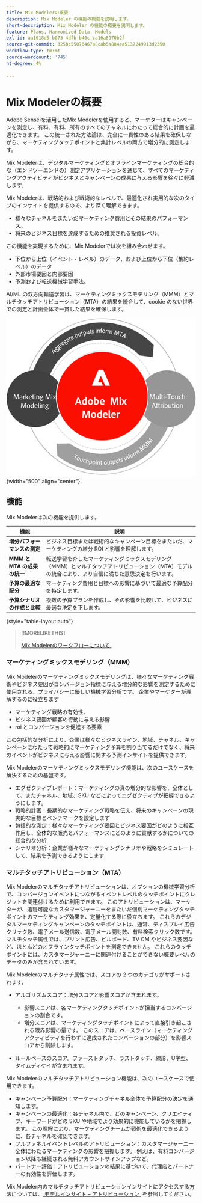 ```yaml
---
title: Mix Modelerの概要
description: Mix Modeler の機能の概要を説明します。
short-description: Mix Modeler の機能の概要を説明します。
feature: Plans, Harmonized Data, Models
exl-id: aa1018d5-b073-4dfb-b40c-ca16a8970b2f
source-git-commit: 325bc55076467a8cab5a884ea5137249913d2350
workflow-type: tm+mt
source-wordcount: '745'
ht-degree: 4%

---
```


# Mix Modelerの概要

Adobe Senseiを活用したMix Modelerを使用すると、マーケターはキャンペーンを測定し、有料、有料、所有のすべてのチャネルにわたって総合的に計画を最適化できます。 この統一された方法論は、完全に一貫性のある結果を確保しながら、マーケティングタッチポイントと集計レベルの両方で増分的に測定します。

Mix Modelerは、デジタルマーケティングとオフラインマーケティングの総合的な（エンドツーエンドの）測定アプリケーションを通じて、すべてのマーケティングアクティビティがビジネスとキャンペーンの成果に与える影響を徐々に軽減します。

Mix Modelerは、戦略的および戦術的なレベルで、最適化され実用的な次のタイプのインサイトを提供するので、より深く理解できます。

* 様々なチャネルをまたいだマーケティング費用とその結果のパフォーマンス。
* 将来のビジネス目標を達成するための推奨される投資レベル。


この機能を実現するために、Mix Modelerでは次を組み合わせます。

* 下位から上位（イベント・レベル）のデータ、および上位から下位（集約レベル）のデータ
* 外部市場要因と内部要因
* 予測および転送機械学習手法。

AI/ML の双方向転送学習は、マーケティングミックスモデリング（MMM）とマルチタッチアトリビューション（MTA）の結果を統合して、cookie のない世界での測定と計画全体で一貫した結果を確保します。

![&#x200B; 双方向変換学習 &#x200B;](/help/assets/birdirectional-transfer-learning.png){width="500" align="center"}


## 機能

Mix Modelerは次の機能を提供します。

| 機能 | 説明 |
|---|---|
| **増分パフォーマンスの測定** | ビジネス目標または戦術的なキャンペーン目標をまたいだ、マーケティングの増分 ROI と影響を理解します。 |
| **MMM と MTA の成果の統一** | 転送学習を介したマーケティングミックスモデリング（MMM）とマルチタッチアトリビューション（MTA）モデルの統合により、より自信に満ちた意思決定を行います。 |
| **予算の最適な配分** | マーケティング費用と目標への影響に基づいて最適な予算配分を特定します。 |
| **予算シナリオの作成と比較** | 複数の予算プランを作成し、その影響を比較して、ビジネスに最適な決定を下します。 |

{style="table-layout:auto"}

>[!MORELIKETHIS]
>
>[Mix Modelerのワークフローについて &#x200B;](workflow.md)


### マーケティングミックスモデリング（MMM）

Mix Modelerのマーケティングミックスモデリングは、様々なマーケティング戦術やビジネス要因がコンバージョン指標に与える増分的な影響を測定するために使用される、プライバシーに優しい機械学習分析です。 企業やマーケターが理解するのに役立ちます

* マーケティング戦略の有効性、
* ビジネス要因が顧客の行動に与える影響
* roi とコンバージョンを促進する要素

この包括的な分析により、企業は様々なビジネスライン、地域、チャネル、キャンペーンにわたって戦略的にマーケティング予算を割り当てるだけでなく、将来のイベントがビジネスに与える影響に関する予測インサイトを提供できます。

Mix Modelerのマーケティングミックスモデリング機能は、次のユースケースを解決するための基盤です。

* エグゼクティブレポート：マーケティングの真の増分的な影響を、全体として、またチャネル、地域、SKU などによってエグゼクティブが把握できるようにします。
* 戦略的計画：長期的なマーケティング戦略を伝え、将来のキャンペーンの現実的な目標とベンチマークを設定します
* 包括的な測定：様々なマーケティング要因とビジネス要因がどのように相互作用し、全体的な販売とパフォーマンスにどのように貢献するかについての総合的な分析
* シナリオ分析：企業が様々なマーケティングシナリオや戦略をシミュレートして、結果を予測できるようにします


### マルチタッチアトリビューション（MTA）

Mix Modelerのマルチタッチアトリビューションは、オプションの機械学習分析で、コンバージョンイベントにつながるイベントレベルのタッチポイントにクレジットを関連付けるために利用できます。 このアトリビューションは、マーケターが、追跡可能なカスタマージャーニーをまたいだ個別マーケティングタッチポイントのマーケティング効果を、定量化する際に役立ちます。 これらのデジタルマーケティングキャンペーンのタッチポイントは、通常、ディスプレイ広告クリック数、電子メール送信数、電子メール開封数、有料検索クリック数です。 マルチタッチ属性では、プリント広告、ビルボード、TV CM やビジネス要因など、ほとんどのオフラインタッチポイントを測定できません。 これらのタッチポイントには、カスタマージャーニーに関連付けることができない概要レベルのデータのみが含まれています。

Mix Modelerのマルチタッチ属性では、スコアの 2 つのカテゴリがサポートされます。

* アルゴリズムスコア：増分スコアと影響スコアが含まれます。
   * 影響スコアは、各マーケティングタッチポイントが担当するコンバージョンの割合です。
   * 増分スコアは、マーケティングタッチポイントによって直接引き起こされる限界影響の量です。 このスコアは、ベースライン（マーケティングアクティビティを行わずに達成されたコンバージョンの部分）を影響スコアから削除します。

* ルールベースのスコア。ファーストタッチ、ラストタッチ、線形、U字型、タイムディケイが含まれます。

Mix Modelerのマルチタッチアトリビューション機能は、次のユースケースで使用できます。

* キャンペーン予算配分：マーケティングチャネル全体で予算配分の決定を通知します。
* キャンペーンの最適化：各チャネル内で、どのキャンペーン、クリエイティブ、キーワードがどの SKU や地域でより効果的に機能しているかを把握します。 この理解により、マーケティングチームが戦術を最適化できるように、各チャネルを確認できます。
* フルファネルイベントレベルのアトリビューション：カスタマージャーニー全体にわたるマーケティングの影響を把握します。 例えば、有料コンバージョン以降も継続される無料アカウントサインアップなど。
* パートナー評価：アトリビューションの結果に基づいて、代理店とパートナーの有効性を評価します。

Mix Modeler内のマルチタッチアトリビューションインサイトにアクセスする方法については、[&#x200B; モデルインサイト – アトリビューション &#x200B;](../models/insights.md#attribution) を参照してください。


